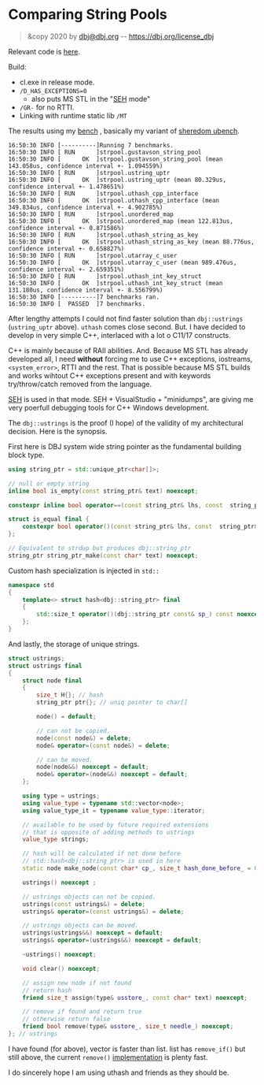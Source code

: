 # Comparing String Pools
>
> &copy 2020 by dbj@dbj.org -- https://dbj.org/license_dbj
> 

Relevant code is [here](https://github.com/dbj-data/dbj-bench/tree/master/source/benches/string_pool_comparing).

Build: 
- cl.exe in release mode. 
- `/D_HAS_EXCEPTIONS=0` 
  - also puts MS STL in the "[SEH](https://docs.microsoft.com/en-us/cpp/cpp/structured-exception-handling-c-cpp?view=msvc-160) mode"
-  `/GR-` for no RTTI. 
-  Linking with runtime static lib `/MT`

The results using my [bench](https://github.com/dbj-data/dbj-bench) , basically my variant of [sheredom ubench](https://github.com/sheredom/ubench.h).
```
16:50:30 INFO [----------]Running 7 benchmarks.
16:50:30 INFO [ RUN      ]strpool.gustavson_string_pool
16:50:30 INFO [      OK  ]strpool.gustavson_string_pool (mean 143.058us, confidence interval +- 1.094559%)
16:50:30 INFO [ RUN      ]strpool.ustring_uptr
16:50:30 INFO [      OK  ]strpool.ustring_uptr (mean 80.329us, confidence interval +- 1.478651%)
16:50:30 INFO [ RUN      ]strpool.uthash_cpp_interface
16:50:30 INFO [      OK  ]strpool.uthash_cpp_interface (mean 349.834us, confidence interval +- 4.902785%)
16:50:30 INFO [ RUN      ]strpool.unordered_map
16:50:30 INFO [      OK  ]strpool.unordered_map (mean 122.813us, confidence interval +- 0.871586%)
16:50:30 INFO [ RUN      ]strpool.uthash_string_as_key
16:50:30 INFO [      OK  ]strpool.uthash_string_as_key (mean 88.776us, confidence interval +- 0.658827%)
16:50:30 INFO [ RUN      ]strpool.utarray_c_user
16:50:30 INFO [      OK  ]strpool.utarray_c_user (mean 989.476us, confidence interval +- 2.659351%)
16:50:30 INFO [ RUN      ]strpool.uthash_int_key_struct
16:50:30 INFO [      OK  ]strpool.uthash_int_key_struct (mean 131.180us, confidence interval +- 8.556799%)
16:50:30 INFO [----------]7 benchmarks ran.
16:50:30 INFO [  PASSED  ]7 benchmarks.
```

After lengthy attempts I could not find faster solution than `dbj::ustrings` (`ustring_uptr` above).  `uthash` comes close second. But. 
I have decided to develop in very simple C++, interlaced with a lot o C11/17 constructs. 

C++ is mainly because of RAII abilities. And. Because MS STL has already developed all, I need **without** forcing me to use C++ exceptions, iostreams, `<system_error>`, RTTI and the rest. That is possible because MS STL builds and works wihtout  C++ exceptions present and with keywords try/throw/catch removed from the language. 

[SEH](https://docs.microsoft.com/en-us/cpp/cpp/structured-exception-handling-c-cpp?view=msvc-160) is used in that mode. SEH + VisualStudio + "minidumps", are giving me very poerfull debugging tools for C++ Windows development. 

The `dbj::ustrings` is the proof (I hope) of the validity of my architectural decision. Here is the synopsis.

First here is DBJ system wide string pointer as the fundamental building block type.
```cpp
using string_ptr = std::unique_ptr<char[]>;

// null or empty string
inline bool is_empty(const string_ptr& text) noexcept;

constexpr inline bool operator==(const string_ptr& lhs, const  string_ptr& rhs) noexcept;

struct is_equal final {
	constexpr bool operator()(const string_ptr& lhs, const  string_ptr& rhs) const noexcept;
};

// Equivalent to strdup but produces dbj::string_ptr
string_ptr string_ptr_make(const char* text) noexcept;
```
Custom hash specialization is injected in `std::`
```cpp
namespace std
{
	template<> struct hash<dbj::string_ptr> final
	{
		std::size_t operator()(dbj::string_ptr const& sp_) const noexcept;
	};
}
```
And lastly, the storage of unique strings.
```cpp
struct ustrings;
struct ustrings final
{
	struct node final
	{
		size_t H{}; // hash
		string_ptr ptr{}; // uniq pointer to char[]

		node() = default;

		// can not be copied.
		node(const node&) = delete;
		node& operator=(const node&) = delete;

		// can be moved.
		node(node&&) noexcept = default;
		node& operator=(node&&) noexcept = default;
	};

	using type = ustrings;
	using value_type = typename std::vector<node>;
	using value_type_it = typename value_type::iterator;

    // available to be used by future required extensions
    // that is opposite of adding methods to ustrings
	value_type strings;

	// hash will be calculated if not done before
    // std::hash<dbj::string_ptr> is used in here
	static node make_node(const char* cp_, size_t hash_done_before_ = 0U);

	ustrings() noexcept ;

	// ustrings objects can not be copied.
	ustrings(const ustrings&) = delete;
	ustrings& operator=(const ustrings&) = delete;

	// ustrings objects can be moved.
	ustrings(ustrings&&) noexcept = default;
	ustrings& operator=(ustrings&&) noexcept = default;

	~ustrings() noexcept;

	void clear() noexcept;

	// assign new node if not found
	// return hash
	friend size_t assign(type& usstore_, const char* text) noexcept;

	// remove if found and return true
	// otherwise return false
	friend bool remove(type& usstore_, size_t needle_) noexcept;
}; // ustrings

```
I have found (for above), vector is faster than list. list has `remove_if()` but still above, the current `remove()` [implementation](https://github.com/dbj-data/dbj/blob/bb64275db0b778f16a70f449693da6f14117ec07/dbj_string_pointers.h) is plenty fast.

I do sincerely hope I am using uthash and friends as they should be.



